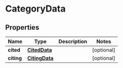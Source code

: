 

# CategoryData


## Properties

Name | Type | Description | Notes
------------ | ------------- | ------------- | -------------
**cited** | [**CitedData**](CitedData.md) |  |  [optional]
**citing** | [**CitingData**](CitingData.md) |  |  [optional]



